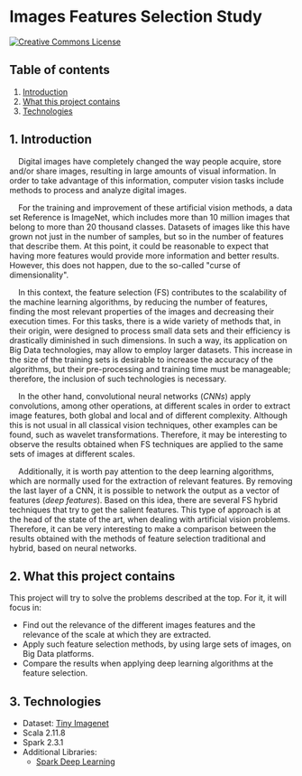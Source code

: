 # Images Features Selection Study

<a rel="license" href="http://creativecommons.org/licenses/by/4.0/">
  <img alt="Creative Commons License" style="border-width:0" src="https://i.creativecommons.org/l/by/4.0/88x31.png"/>
</a>

## Table of contents

1. [Introduction](#intro)
2. [What this project contains](#content)
3. [Technologies](#tech)

## <a name="intro"/>1. Introduction</a>

&nbsp;&nbsp;&nbsp;&nbsp;Digital images have completely changed the way people acquire, store and/or share images, 
resulting in large amounts of visual information. In order to take advantage of this information, computer vision tasks 
include methods to process and analyze digital images.

&nbsp;&nbsp;&nbsp;&nbsp;For the training and improvement of these artificial vision methods, a data set Reference is 
ImageNet, which includes more than 10 million images that belong to more than 20 thousand classes. Datasets of images 
like this have grown not just in the number of samples, but so in the number of features that describe them. At this 
point, it could be reasonable to expect that having more features would provide more information and better results. 
However, this does not happen, due to the so-called "curse of dimensionality".

&nbsp;&nbsp;&nbsp;&nbsp;In this context, the feature selection (FS) contributes to the scalability of the machine 
learning algorithms, by reducing the number of features, finding the most relevant properties of the images and 
decreasing their execution times. For this tasks, there is a wide variety of methods that, in their origin, were 
designed to process small data sets and their efficiency is drastically diminished in such dimensions. In such a way, 
its application on Big Data technologies, may allow to employ larger datasets. This increase in the size of the 
training sets is desirable to increase the accuracy of the algorithms, but their pre-processing and training time must 
be manageable; therefore, the inclusion of such technologies is necessary.

&nbsp;&nbsp;&nbsp;&nbsp;In the other hand, convolutional neural networks (_CNNs_) apply convolutions, among other 
operations, at different scales in order to extract image features, both global and local and of different complexity. 
Although this is not usual in all classical vision techniques, other examples can be found, such as wavelet 
transformations. Therefore, it may be interesting to observe the results obtained when FS techniques are applied to 
the same sets of images at different scales.

&nbsp;&nbsp;&nbsp;&nbsp;Additionally, it is worth pay attention to the deep learning algorithms, which are normally used 
for the extraction of relevant features. By removing the last layer of a CNN, it is possible to network the output as a 
vector of features (_deep features_). Based on this idea, there are several FS hybrid techniques that try to get the 
salient features. This type of approach is at the head of the state of the art, when dealing with artificial vision 
problems. Therefore, it can be very interesting to make a comparison between the results obtained with the methods of 
feature selection traditional and hybrid, based on neural networks.

## <a name="content"/>2. What this project contains</a>

This project will try to solve the problems described at the top. For it, it will focus in:

- Find out the relevance of the different images features and the relevance of the scale at which they are extracted.
- Apply such feature selection methods, by using large sets of images, on Big Data platforms.
- Compare the results when applying deep learning algorithms at the feature selection.

## <a name="tech"/>3. Technologies</a>

- Dataset: [Tiny Imagenet](http://cs231n.stanford.edu/tiny-imagenet-200.zip) 
- Scala 2.11.8
- Spark 2.3.1
- Additional Libraries: 
    - [Spark Deep Learning](https://github.com/databricks/spark-deep-learning)

